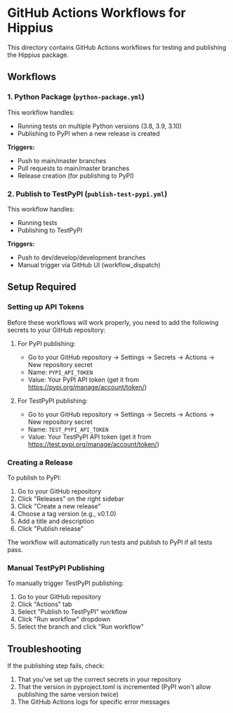 # GitHub Actions Workflows for Hippius

This directory contains GitHub Actions workflows for testing and publishing the Hippius package.

## Workflows

### 1. Python Package (`python-package.yml`)

This workflow handles:
- Running tests on multiple Python versions (3.8, 3.9, 3.10)
- Publishing to PyPI when a new release is created

**Triggers:**
- Push to main/master branches
- Pull requests to main/master branches
- Release creation (for publishing to PyPI)

### 2. Publish to TestPyPI (`publish-test-pypi.yml`)

This workflow handles:
- Running tests
- Publishing to TestPyPI

**Triggers:**
- Push to dev/develop/development branches
- Manual trigger via GitHub UI (workflow_dispatch)

## Setup Required

### Setting up API Tokens

Before these workflows will work properly, you need to add the following secrets to your GitHub repository:

1. For PyPI publishing:
   - Go to your GitHub repository → Settings → Secrets → Actions → New repository secret
   - Name: `PYPI_API_TOKEN`
   - Value: Your PyPI API token (get it from https://pypi.org/manage/account/token/)

2. For TestPyPI publishing:
   - Go to your GitHub repository → Settings → Secrets → Actions → New repository secret
   - Name: `TEST_PYPI_API_TOKEN`
   - Value: Your TestPyPI API token (get it from https://test.pypi.org/manage/account/token/)

### Creating a Release

To publish to PyPI:
1. Go to your GitHub repository
2. Click "Releases" on the right sidebar
3. Click "Create a new release"
4. Choose a tag version (e.g., v0.1.0)
5. Add a title and description
6. Click "Publish release"

The workflow will automatically run tests and publish to PyPI if all tests pass.

### Manual TestPyPI Publishing

To manually trigger TestPyPI publishing:
1. Go to your GitHub repository
2. Click "Actions" tab
3. Select "Publish to TestPyPI" workflow
4. Click "Run workflow" dropdown
5. Select the branch and click "Run workflow"

## Troubleshooting

If the publishing step fails, check:
1. That you've set up the correct secrets in your repository
2. That the version in pyproject.toml is incremented (PyPI won't allow publishing the same version twice)
3. The GitHub Actions logs for specific error messages 